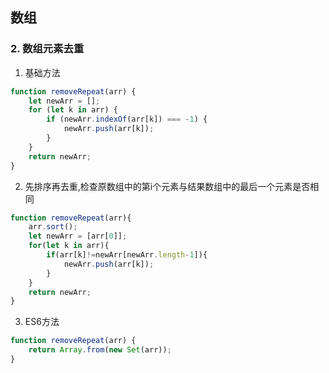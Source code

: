## 数组

### 2. 数组元素去重

1) 基础方法

```js
function removeRepeat(arr) {
    let newArr = [];
    for (let k in arr) {
        if (newArr.indexOf(arr[k]) === -1) {
            newArr.push(arr[k]);
        }
    }
    return newArr;
}
```

2) 先排序再去重,检查原数组中的第i个元素与结果数组中的最后一个元素是否相同

```js
function removeRepeat(arr){
    arr.sort();
    let newArr = [arr[0]];
    for(let k in arr){
        if(arr[k]!=newArr[newArr.length-1]){
            newArr.push(arr[k]);
        }
    }
    return newArr;
}
```

3) ES6方法

```js
function removeRepeat(arr) {
    return Array.from(new Set(arr));
}
```
